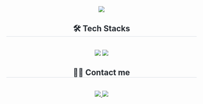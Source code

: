 <div align= "center">
    <img src="https://capsule-render.vercel.app/api?type=cylinder&color=a8c6fe&height=240&text=44ll4l's%20Github&animation=fadeIn&fontColor=ffffff&fontSize=70" />
    </div>
    <div align= "center">
    <h2 style="border-bottom: 1px solid #d8dee4; color: #282d33;"> 🛠️ Tech Stacks </h2> <br> 
    <div style="margin: 0 auto; text-align: center;" align= "center"> <img src="https://img.shields.io/badge/C-A8B9CC?style=for-the-badge&logo=C&logoColor=white">
          <img src="https://img.shields.io/badge/Java-007396?style=for-the-badge&logo=Java&logoColor=white">
          </div>
    </div>
    <div align= "center">
    <h2 style="border-bottom: 1px solid #d8dee4; color: #282d33;"> 🧑‍💻 Contact me </h2> <br> 
    <div align= "center"> <a href=https://www.notion.so/170912f472fd80ee8d87e49e83795256?pvs=4> <img src="https://img.shields.io/badge/Notion-000000?style=for-the-badge&logo=Notion&logoColor=white&link=https://www.notion.so/170912f472fd80ee8d87e49e83795256?pvs=4"> </a>
         <a href=mailto:bluesky44@yonsei.ac.kr> <img src="https://img.shields.io/badge/Gmail-EA4335?style=for-the-badge&logo=Gmail&logoColor=white&link=mailto:bluesky44@yonsei.ac.kr"> </a>
          </div>  <br> 
    <div align= "center">  </div> 
    </div>



